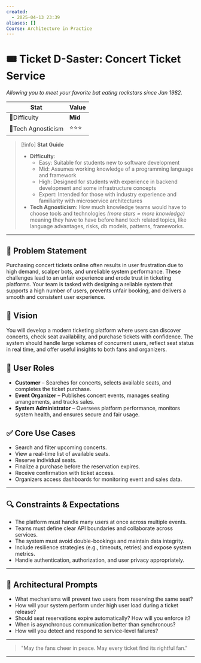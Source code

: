 ```yaml
---
created:
  - 2025-04-13 23:39
aliases: []
Course: Architecture in Practice
---
```

# 🎟️ Ticket D-Saster: Concert Ticket Service
*Allowing you to meet your favorite bat eating rockstars since Jan 1982.*

| Stat               | Value   |
| ------------------ | ------- |
| 🧠Difficulty       | **Mid** |
| 🧰Tech Agnosticism | ⭐⭐⭐     |


> [!info] **Stat Guide**
> - **Difficulty**:
>   - Easy: Suitable for students new to software development
>   - Mid: Assumes working knowledge of a programming language and framework
>   - High: Designed for students with experience in backend development and some infrastructure concepts
>   - Expert: Intended for those with industry experience and familiarity with microservice architectures
> - **Tech Agnosticism**: How much knowledge teams would have to choose tools and technologies _(more stars = more knowledge)_ meaning they have to have before hand tech related topics, like language advantages, risks, db models, patterns, frameworks.

---

## 🧭 Problem Statement

Purchasing concert tickets online often results in user frustration due to high demand, scalper bots, and unreliable system performance. These challenges lead to an unfair experience and erode trust in ticketing platforms. Your team is tasked with designing a reliable system that supports a high number of users, prevents unfair booking, and delivers a smooth and consistent user experience.

## 🌟 Vision

You will develop a modern ticketing platform where users can discover concerts, check seat availability, and purchase tickets with confidence. The system should handle large volumes of concurrent users, reflect seat status in real time, and offer useful insights to both fans and organizers.

## 👥 User Roles

- **Customer** – Searches for concerts, selects available seats, and completes the ticket purchase.
- **Event Organizer** – Publishes concert events, manages seating arrangements, and tracks sales.
- **System Administrator** – Oversees platform performance, monitors system health, and ensures secure and fair usage.

## ✅ Core Use Cases

- Search and filter upcoming concerts.
- View a real-time list of available seats.
- Reserve individual seats.
- Finalize a purchase before the reservation expires.
- Receive confirmation with ticket access.
- Organizers access dashboards for monitoring event and sales data.

---

## 🔍 Constraints & Expectations

- The platform must handle many users at once across multiple events.
- Teams must define clear API boundaries and collaborate across services.
- The system must avoid double-bookings and maintain data integrity.
- Include resilience strategies (e.g., timeouts, retries) and expose system metrics.
- Handle authentication, authorization, and user privacy appropriately.

---

## 🧠 Architectural Prompts

- What mechanisms will prevent two users from reserving the same seat?
- How will your system perform under high user load during a ticket release?
- Should seat reservations expire automatically? How will you enforce it?
- When is asynchronous communication better than synchronous?
- How will you detect and respond to service-level failures?

---

> "May the fans cheer in peace. May every ticket find its rightful fan."

---

